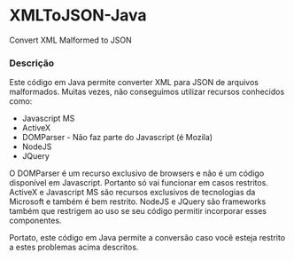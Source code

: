 # XMLToJSON-Java
Convert XML Malformed to JSON

### Descrição

Este código em Java permite converter XML para JSON de arquivos malformados.
Muitas vezes, não conseguimos utilizar recursos conhecidos como:

* Javascript MS
* ActiveX
* DOMParser - Não faz parte do Javascript (é Mozila)
* NodeJS
* JQuery

O DOMParser é um recurso exclusivo de browsers e não é um código disponível em Javascript. Portanto só vai funcionar em casos restritos.
ActiveX e Javascript MS são recursos exclusivos de tecnologias da Microsoft e também é bem restrito.
NodeJS e JQuery são frameworks também que restrigem ao uso se seu código permitir incorporar esses componentes.

Portato, este código em Java permite a conversão caso você esteja restrito a estes problemas acima descritos.


